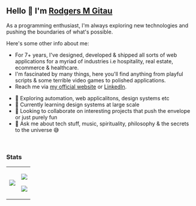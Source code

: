 ## Hello 👋 I'm [**Rodgers M Gitau**](https://rodgersgitau.vercel.app)

As a programming enthusiast, I'm always exploring new technologies and pushing the boundaries of what's possible. 

Here's some other info about me: 
  - For 7+ years, I've designed, developed & shipped all sorts of web applications for a myriad of industries i.e hospitality, real estate, ecommerce & healthcare.
  - I'm fascinated by many things, here you'll find anything from playful scripts & some terrible video games to polished applications.
  - Reach me via [my official website](http://rodgersgitau.vercel.app/) or [LinkedIn](https://www.linkedin.com/in/rodgersgitau/).
  
+ 🔭  Exploring automation, web applicalitons, design systems etc
+ 🌱  Currently learning design systems at large scale
+ 👯  Looking to collaborate on interesting projects that push the envelope or just purely fun
+ 💬  Ask me about tech stuff, music, spirituality, philosophy & the secrets to the universe 😅


<br clear="both"/>

### Stats

<table>
  <tr>
    <td valign="middle"><img src="https://rodgersgitau-stats.vercel.app/api/wakatime?username=rodgersgitau&layout=compact&theme=dark" /></td>
    <td valign="middle">
      <p><img src="https://github-readme-streak-stats.herokuapp.com?user=rodgersgitau&theme=dark&date_format=M%20j%5B%2C%20Y%5D"/></p>
      <p><img src="https://rodgersgitau-stats.vercel.app/api?username=rodgersgitau&account_private=true&show_icons=true&layout=compact&theme=dark"/></p>
    </td>
  </tr>
</table>

<br clear="both" />

<!--
**rodgersgitau/rodgersgitau** is a ✨ _special_ ✨ repository because its `README.md` (this file) appears on your GitHub profile.
-->
